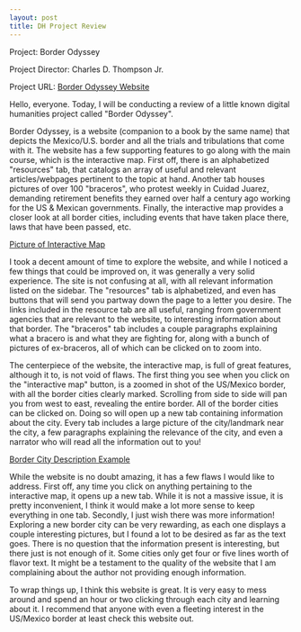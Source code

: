 ```yaml
---
layout: post
title: DH Project Review
---
```


Project:
Border Odyssey

Project Director:
Charles D. Thompson Jr.

Project URL:
[Border Odyssey Website](http://www.borderodyssey.com/index.html)

Hello, everyone.  Today, I will be conducting a review of a little known digital humanities project called "Border Odyssey".

Border Odyssey, is a website (companion to a book by the same name) that depicts the Mexico/U.S. border and all the trials and tribulations that come with it.  The website has a few supporting features to go along with the main course, which is the interactive map.  First off, there is an alphabetized "resources" tab, that catalogs an array of useful and relevant articles/webpages pertinent to the topic at hand.  Another tab houses pictures of over 100 "braceros", who protest weekly in Cuidad Juarez, demanding retirement benefits they earned over half a century ago working for the US & Mexican governments.  Finally, the interactive map provides a closer look at all border cities, including events that have taken place there, laws that have been passed, etc.

[Picture of Interactive Map](nickjerome2.github.io/images/interactivemap.PNG)

I took a decent amount of time to explore the website, and while I noticed a few things that could be improved on, it was generally a very solid experience.  The site is not confusing at all, with all relevant information listed on the sidebar.  The "resources" tab is alphabetized, and even has buttons that will send you partway down the page to a letter you desire.  The links included in the resource tab are all useful, ranging from government agencies that are relevant to the website, to interesting information about that border.  The "braceros" tab includes a couple paragraphs explaining what a bracero is and what they are fighting for, along with a bunch of pictures of ex-braceros, all of which can be clicked on to zoom into.

The centerpiece of the website, the interactive map, is full of great features, although it to, is not void of flaws.  The first thing you see when you click on the "interactive map" button, is a zoomed in shot of the US/Mexico border, with all the border cities clearly marked.  Scrolling from side to side will pan you from west to east, revealing the entire border.  All of the border cities can be clicked on.  Doing so will open up a new tab containing information about the city.  Every tab includes a large picture of the city/landmark near the city, a few paragraphs explaining the relevance of the city, and even a narrator who will read all the information out to you!

[Border City Description Example](nickjerome2.github.io/images/interactivemap2.PNG)

While the website is no doubt amazing, it has a few flaws I would like to address.  First off, any time you click on anything pertaining to the interactive map, it opens up a new tab.  While it is not a massive issue, it is pretty inconvenient, I think it would make a lot more sense to keep everything in one tab.  Secondly, I just wish there was more information!  Exploring a new border city can be very rewarding, as each one displays a couple interesting pictures, but I found a lot to be desired as far as the text goes.  There is no question that the information present is interesting, but there just is not enough of it.  Some cities only get four or five lines worth of flavor text.  It might be a testament to the quality of the website that I am complaining about the author not providing enough information.

To wrap things up, I think this website is great.  It is very easy to mess around and spend an hour or two clicking through each city and learning about it.  I recommend that anyone with even a fleeting interest in the US/Mexico border at least check this website out.
